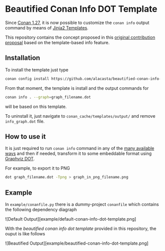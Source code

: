 # Beautified Conan Info DOT Template

Since [Conan 1.27](https://docs.conan.io/en/1.26/index.html), it is now possible to customize the `conan info` output command by means of [Jinja2 Templates](https://docs.conan.io/en/latest/extending/template_system/info_graph.html).

This repository contains the concept proposed in this [original contribution proposal](https://github.com/conan-io/conan/pull/6815) based on the template-based info feature.


## Installation

To install the template just type

```bash
conan config install https://github.com/alacasta/beautified-conan-info-dot-template.git
```

From that moment, the template is install and the output commands for

```bash
conan info . --graph=graph_filename.dot
```

will be based on this template.

To uninstall it, just navigate to `conan_cache/templates/output/` and remove `info_graph.dot` file.

## How to use it

It is just required to run `conan info` command in any of the [many available ways](https://docs.conan.io/en/latest/reference/commands/consumer/info.html) and then if needed, transform it to some embeddable format using [Graphviz DOT](https://www.graphviz.org/pdf/dotguide.pdf).

For example, to export it to PNG

```bash
dot graph_filename.dot -Tpng > graph_in_png_filename.png
```

## Example

In `example/conanfile.py` there is a dummy-project `conanfile` which contains the following dependency diagraph

![Default Output][example/default-conan-info-dot-template.png]

With the _beautified conan info dot template_ provided in this repository, the ouput is like follows

![Beautified Output][example/beautified-conan-info-dot-template.png]

